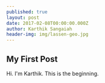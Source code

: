 ```yaml
---
published: true
layout: post
date: 2017-02-08T00:00:00.000Z
author: Karthik Sangaiah
header-img: img/lassen-geo.jpg
---
```

## My First Post

Hi. I'm Karthik. This is the beginning.

